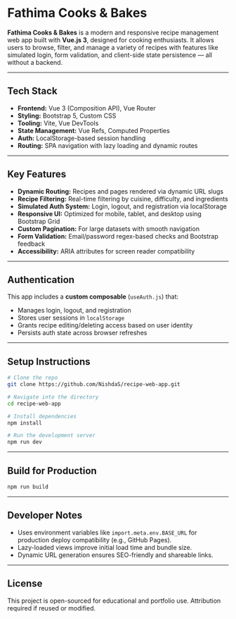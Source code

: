 
# Fathima Cooks & Bakes 

**Fathima Cooks & Bakes** is a modern and responsive recipe management web app built with **Vue.js 3**, designed for cooking enthusiasts. It allows users to browse, filter, and manage a variety of recipes with features like simulated login, form validation, and client-side state persistence — all without a backend.

---

## Tech Stack

* **Frontend:** Vue 3 (Composition API), Vue Router
* **Styling:** Bootstrap 5, Custom CSS
* **Tooling:** Vite, Vue DevTools
* **State Management:** Vue Refs, Computed Properties
* **Auth:** LocalStorage-based session handling
* **Routing:** SPA navigation with lazy loading and dynamic routes

---

## Key Features

* **Dynamic Routing:** Recipes and pages rendered via dynamic URL slugs
* **Recipe Filtering:** Real-time filtering by cuisine, difficulty, and ingredients
* **Simulated Auth System:** Login, logout, and registration via localStorage
* **Responsive UI:** Optimized for mobile, tablet, and desktop using Bootstrap Grid
* **Custom Pagination:** For large datasets with smooth navigation
* **Form Validation:** Email/password regex-based checks and Bootstrap feedback
* **Accessibility:** ARIA attributes for screen reader compatibility
  
---

## Authentication

This app includes a **custom composable** (`useAuth.js`) that:

- Manages login, logout, and registration
- Stores user sessions in `localStorage`
- Grants recipe editing/deleting access based on user identity
- Persists auth state across browser refreshes  

---

## Setup Instructions

```bash
# Clone the repo
git clone https://github.com/NishdaS/recipe-web-app.git

# Navigate into the directory
cd recipe-web-app

# Install dependencies
npm install

# Run the development server
npm run dev
```

---

## Build for Production

```bash
npm run build
```

---

## Developer Notes

* Uses environment variables like `import.meta.env.BASE_URL` for production deploy compatibility (e.g., GitHub Pages).
* Lazy-loaded views improve initial load time and bundle size.
* Dynamic URL generation ensures SEO-friendly and shareable links.

---

## License

This project is open-sourced for educational and portfolio use. Attribution required if reused or modified.

